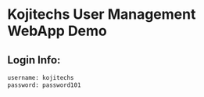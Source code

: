 # Kojitechs User Management WebApp Demo

## Login Info:
```sh
username: kojitechs
password: password101
```

